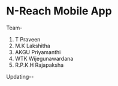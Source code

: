 # N-Reach Mobile App
Team- <br>
1. T Praveen
2. M.K Lakshitha
3. AKGU Priyamanthi
4. WTK Wijegunawardana 
5. R.P.K.H Rajapaksha

Updating--
